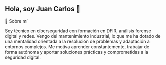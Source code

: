 ## Hola, soy Juan Carlos 👋



🌟 Sobre mí

Soy técnico en ciberseguridad con formación en DFIR, análisis forense digital y redes. Vengo del mantenimiento industrial, lo que me ha dotado de una mentalidad orientada a la resolución de problemas y adaptación a entornos complejos. Me motiva aprender constantemente, trabajar de forma autónoma y aportar soluciones prácticas y comprometidas a la seguridad digital.


